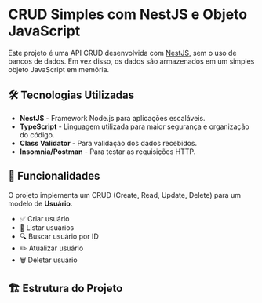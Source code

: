 # CRUD Simples com NestJS e Objeto JavaScript

Este projeto é uma API CRUD desenvolvida com [NestJS](https://nestjs.com/), sem o uso de bancos de dados. Em vez disso, os dados são armazenados em um simples objeto JavaScript em memória.

## 🛠 Tecnologias Utilizadas

- **NestJS** - Framework Node.js para aplicações escaláveis.
- **TypeScript** - Linguagem utilizada para maior segurança e organização do código.
- **Class Validator** - Para validação dos dados recebidos.
- **Insomnia/Postman** - Para testar as requisições HTTP.

## 🚀 Funcionalidades

O projeto implementa um CRUD (Create, Read, Update, Delete) para um modelo de **Usuário**.

- ✅ Criar usuário
- 📜 Listar usuários
- 🔍 Buscar usuário por ID
- ✏️ Atualizar usuário
- 🗑️ Deletar usuário

## 🏗 Estrutura do Projeto

